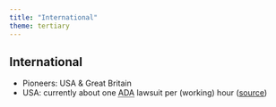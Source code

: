 ```yaml
---
title: "International"
theme: tertiary
---
```

## International

<ul>
<li>Pioneers: USA &amp; Great Britain</li>
<li>USA: currently about one <abbr title="Americans with Disabilities Act">ADA</abbr> lawsuit per (working) hour (<a href="https://blog.usablenet.com/midyear-ada-web-accessibility-lawsuit-report-blog" target="_blank" rel="noreferrer">source</a>)</li>
</ul>